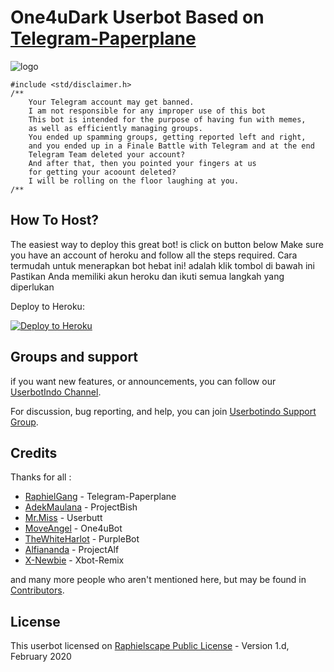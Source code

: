 # One4uDark Userbot Based on [Telegram-Paperplane](https://github.com/RaphielGang)

![logo](https://telegra.ph/file/4eb74eace8a198a6d8e21.jpg)

```
#include <std/disclaimer.h>
/**
    Your Telegram account may get banned.
    I am not responsible for any improper use of this bot
    This bot is intended for the purpose of having fun with memes,
    as well as efficiently managing groups.
    You ended up spamming groups, getting reported left and right,
    and you ended up in a Finale Battle with Telegram and at the end
    Telegram Team deleted your account?
    And after that, then you pointed your fingers at us
    for getting your acoount deleted?
    I will be rolling on the floor laughing at you.
/**
```

## How To Host?

The easiest way to deploy this great bot! is click on button below
Make sure you have an account of heroku and follow all the steps required.
Cara termudah untuk menerapkan bot hebat ini! adalah klik tombol di bawah ini
Pastikan Anda memiliki akun heroku dan ikuti semua langkah yang diperlukan

Deploy to Heroku:
<p align="left"><a href="https://heroku.com/deploy?template=https://github.com/Ajibcdefgh/One4uDark/tree/sql-extended"> <img src="https://www.herokucdn.com/deploy/button.svg" alt="Deploy to Heroku" /></a></p>

## Groups and support

if you want new features, or announcements, you can follow our [UserbotIndo Channel](https://t.me/userbotindocloud).

For discussion, bug reporting, and help, you can join [Userbotindo Support Group](https://t.me/userbotindo).

## Credits

Thanks for all : 
* [RaphielGang](https://github.com/RaphielGang) - Telegram-Paperplane
* [AdekMaulana](https://github.com/adekmaulana) - ProjectBish
* [Mr.Miss](https://github.com/keselekpermen69) - Userbutt
* [MoveAngel](https://github.com/MoveAngel) - One4uBot
* [TheWhiteHarlot](https://github.com/thewhiteharlot) - PurpleBot
* [Alfiananda](https://github.com/alfianandaa) - ProjectAlf
* [X-Newbie](https://github.com/X-Newbie) - Xbot-Remix

and many more people who aren't mentioned here, but may be found in [Contributors](https://github.com/MoveAngel/One4uBot/graphs/contributors).

## License

This userbot licensed on [Raphielscape Public License](https://github.com/MoveAngel/One4uBot/blob/sql-extended/LICENSE) - Version 1.d, February 2020
